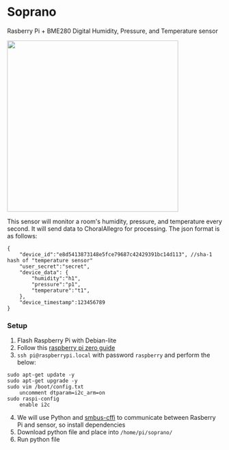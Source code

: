 # Soprano
Rasberry Pi + BME280 Digital Humidity, Pressure, and Temperature sensor

<img src="../images/soprano.jpg" width="400" />

This sensor will monitor a room's humidity, pressure, and temperature every second. It will send data to ChoralAllegro for processing. The json format is as follows:
```
{
    "device_id":"e8d5413873148e5fce79687c42429391bc14d113", //sha-1 hash of "temperature sensor"
    "user_secret":"secret",
    "device_data": {
        "humidity":"h1",
        "pressure":"p1",
        "temperature":"t1",
    },
    "device_timestamp":123456789
}
```

### Setup
1. Flash Raspberry Pi with Debian-lite
2. Follow this [raspberry pi zero guide]
3. `ssh pi@raspberrypi.local` with password `raspberry` and perform the below:
```
sudo apt-get update -y
sudo apt-get upgrade -y
sudo vim /boot/config.txt
    uncomment dtparam=i2c_arm=on
sudo raspi-config
    enable i2c
```
4. We will use Python and [smbus-cffi] to communicate between Rasberry Pi and sensor, so install dependencies
5. Download python file and place into `/home/pi/soprano/`
6. Run python file

[smbus-cffi]: https://pypi.python.org/pypi/smbus-cffi/0.5.1
[raspberry pi zero guide]: https://davidmaitland.me/2015/12/raspberry-pi-zero-headless-setup/